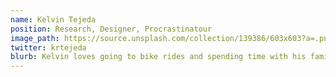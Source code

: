 ```yaml
---
name: Kelvin Tejeda
position: Research, Designer, Procrastinatour
image_path: https://source.unsplash.com/collection/139386/603x603?a=.png
twitter: krtejeda
blurb: Kelvin loves going to bike rides and spending time with his family.
---
```

